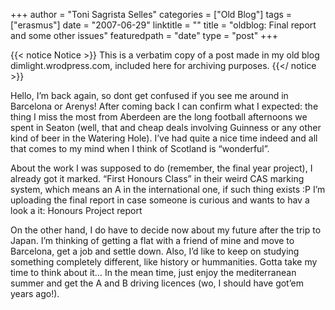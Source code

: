 +++
author = "Toni Sagrista Selles"
categories = ["Old Blog"]
tags = ["erasmus"]
date = "2007-06-29"
linktitle = ""
title = "oldblog: Final report and some other issues" 
featuredpath = "date"
type = "post"
+++

{{< notice Notice >}}
This is a verbatim copy of a post made in my old blog dimlight.wrodpress.com, included here for archiving purposes.
{{</ notice >}}

Hello, I’m back again, so dont get confused if you see me around in Barcelona or Arenys! After coming back I can confirm what I expected: the thing I miss the most from Aberdeen are the long football afternoons we spent in Seaton (well, that and cheap deals involving Guinness or any other kind of beer in the Watering Hole). I’ve had quite a nice time indeed and all that comes to my mind when I think of Scotland is “wonderful”.

About the work I was supposed to do (remember, the final year project), I already got it marked. “First Honours Class” in their weird CAS marking system, which means an A in the international one, if such thing exists :P I’m uploading the final report in case someone is curious and wants to hav a look a it: Honours Project report

On the other hand, I do have to decide now about my future after the trip to Japan. I’m thinking of getting a flat with a friend of mine and move to Barcelona, get a job and settle down. Also, I’d like to keep on studying something completely different, like history or hummanities. Gotta take my time to think about it… In the mean time, just enjoy the mediterranean summer and get the A and B driving licences (wo, I should have got’em years ago!).
